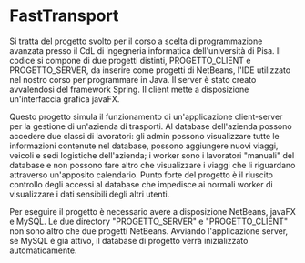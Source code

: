 # FastTransport
Si tratta del progetto svolto per il corso a scelta di programmazione avanzata presso il CdL di ingegneria informatica dell'università di Pisa.
Il codice si compone di due progetti distinti, PROGETTO_CLIENT e PROGETTO_SERVER, da inserire come progetti di NetBeans, l'IDE utilizzato nel nostro corso per programmare in Java.
Il server è stato creato avvalendosi del framework Spring.
Il client mette a disposizione un'interfaccia grafica javaFX.

Questo progetto simula il funzionamento di un'applicazione client-server per la gestione di un'azienda di trasporti.
Al database dell'azienda possono accedere due classi di lavoratori: gli admin possono visualizzare tutte le informazioni contenute nel database, possono aggiungere nuovi viaggi, veicoli e sedi logistiche dell'azienda; i worker sono i lavoratori "manuali" del database e non possono fare altro che visualizzare i viaggi che li riguardano attraverso un'apposito calendario.
Punto forte del progetto è il riuscito controllo degli accessi al database che impedisce ai normali worker di visualizzare i dati sensibili degli altri utenti.

Per eseguire il progetto è necessario avere a disposizione NetBeans, javaFX e MySQL.
Le due directory "PROGETTO_SERVER" e "PROGETTO_CLIENT" non sono altro che due progetti NetBeans.
Avviando l'applicazione server, se MySQL è già attivo, il database di progetto verrà inizializzato automaticamente.
